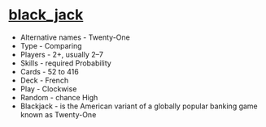 # [black_jack](https://en.wikipedia.org/wiki/Blackjack)
* Alternative names - Twenty-One
* Type - Comparing
* Players - 2+, usually 2–7
* Skills - required	Probability
* Cards - 52 to 416
* Deck - French
* Play - Clockwise
* Random - chance	High
* Blackjack - is the American variant of a globally popular banking game known as Twenty-One